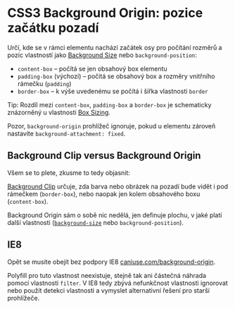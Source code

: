 CSS3 Background Origin: pozice začátku pozadí
=============================================

Určí, kde se v rámci elementu nachází začátek osy pro počítání rozměrů a pozic vlastností jako [Background Size](css3-background-size.md) nebo `background-position`:

* `content-box` – počítá se jen obsahový box elementu
* `padding-box` (výchozí) – počítá se obsahový box a rozměry vnitřního rámečku (`padding`)
* `border-box` – k výše uvedenému se počítá i šířka vlastnosti `border`

Tip: Rozdíl mezi `content-box`, `padding-box` a `border-box` je schematicky znázorněný u vlastnosti [Box Sizing](css3-box-sizing.md).

Pozor, `background-origin` prohlížeč ignoruje, pokud u elementu zároveň nastavíte `background-attachment: fixed`.

## Background Clip versus Background Origin

Všem se to plete, zkusme to tedy objasnit:

[Background Clip](css3-background-clip.md) určuje, zda barva nebo obrázek na pozadí bude vidět i pod rámečkem (`border-box`), nebo naopak jen kolem obsahového boxu (`content-box`).

Background Origin sám o sobě nic nedělá, jen definuje plochu, v jaké platí další vlastnosti ([`background-size`](css3-background-size.md) nebo `background-position`).

## IE8

Opět se musíte obejít bez podpory IE8 [caniuse.com/background-origin](http://caniuse.com/background-origin).

Polyfill pro tuto vlastnost neexistuje, stejně tak ani částečná náhrada pomocí vlastnosti `filter`. V IE8 tedy zbývá nefunkčnost vlastnosti ignorovat nebo použít detekci vlastnosti a vymyslet alternativní řešení pro starší prohlížeče.
